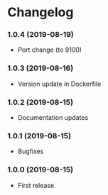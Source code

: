 # Changelog

### 1.0.4 (2019-08-19)
- Port change (to 9100)

### 1.0.3 (2019-08-16)
- Version update in Dockerfile

### 1.0.2 (2019-08-15)
- Documentation updates

### 1.0.1 (2019-08-15)
- Bugfixes

### 1.0.0 (2019-08-15)
- First release.
